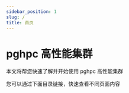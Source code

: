 ```yaml
---
sidebar_position: 1
slug: /
title: 首页
---
```

# pghpc 高性能集群

本文将帮您快速了解并开始使用 pghpc 高性能集群

您可以通过下面目录链接，快速查看不同页面内容

<!-- 可用队列可在 <Highlight color="#1877F2">平台首页</Highlight>

<Highlight color="#25c2a0">编写</Highlight>作业脚本, 如下示例 -->

<!-- ### 用户手册

- [注册与登录](mcloudintro/register.md)
- [资源与配置](mcloudintro/source.md)

### 管理员手册

- [提交任务](quickstart/first.md)
- [作业查看](quickstart/status.md)
- [作业输出](quickstart/result.md)

# <h3>命令行操作</h3>

- [vim 教程](cmdline/vim.md)
- [salloc 交互运行作业](cmdline/salloc.md)
- [sbatch 提交作业](cmdline/sbatch.md)
- [scancel 取消已经提交的作业](cmdline/scancel.md)
- [scontrol 查看作业详细信息](cmdline/scontrol.md)
- [sinfo 查看分区状态](cmdline/sinfo.md)
- [squeue 查看已经提交的作业](cmdline/squeue.md)

# <h3>数据管理</h3>

  - [文件上传和下载](data/file.md)

# <h3>作业管理</h3>

  - [作业管理](job) -->
